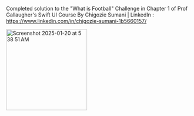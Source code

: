 Completed solution to the "What is Football" Challenge in Chapter 1 of Prof Gallaugher's Swift UI Course
By Chigozie Sumani | LinkedIn : https://www.linkedin.com/in/chigozie-sumani-1b5660157/

<img width="220" alt="Screenshot 2025-01-20 at 5 38 51 AM" src="https://github.com/user-attachments/assets/33774bff-cc42-4cb9-ae49-50815b8b14d2" />
